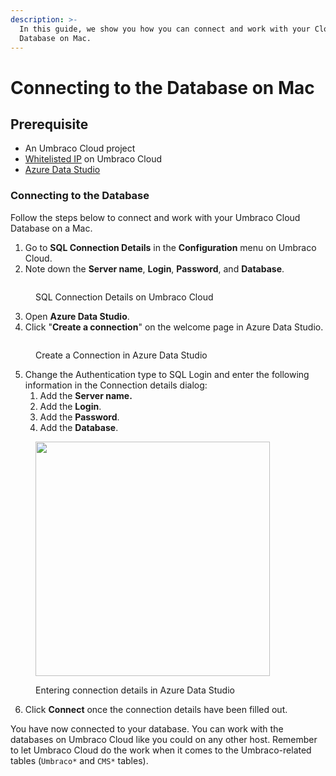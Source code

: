 ```yaml
---
description: >-
  In this guide, we show you how you can connect and work with your Cloud
  Database on Mac.
---
```


# Connecting to the Database on Mac

## Prerequisite

* An Umbraco Cloud project
* [Whitelisted IP](https://docs.umbraco.com/umbraco-cloud/databases/cloud-database#opening-the-firewall) on Umbraco Cloud
* [Azure Data Studio ](https://azure.microsoft.com/en-us/products/data-studio)

### Connecting to the Database

Follow the steps below to connect and work with your Umbraco Cloud Database on a Mac.

1. Go to **SQL Connection Details** in the **Configuration** menu on Umbraco Cloud.
2. Note down the **Server name**, **Login**, **Password**, and **Database**.

<figure><img src="../../../../.gitbook/assets/image (2) (1) (1) (1) (1).png" alt=""><figcaption><p>SQL Connection Details on Umbraco Cloud</p></figcaption></figure>

3. Open **Azure Data Studio**.
4. Click "**Create a connection**" on the welcome page in Azure Data Studio.

<figure><img src="../../../../.gitbook/assets/image (2) (1) (1) (1).png" alt=""><figcaption><p>Create a Connection in Azure Data Studio</p></figcaption></figure>

5. Change the Authentication type to SQL Login and enter the following information in the Connection details dialog:
   1. Add the **Server name.**
   2. Add the **Login**.
   3. Add the **Password**.
   4. Add the **Database**.

<div data-full-width="false"><figure><img src="../../../../.gitbook/assets/image (3) (1) (1) (1).png" alt="" width="375"><figcaption><p>Entering connection details in Azure Data Studio</p></figcaption></figure></div>

6. Click **Connect** once the connection details have been filled out.

You have now connected to your database. You can work with the databases on Umbraco Cloud like you could on any other host. Remember to let Umbraco Cloud do the work when it comes to the Umbraco-related tables (`Umbraco*` and `CMS*` tables).
